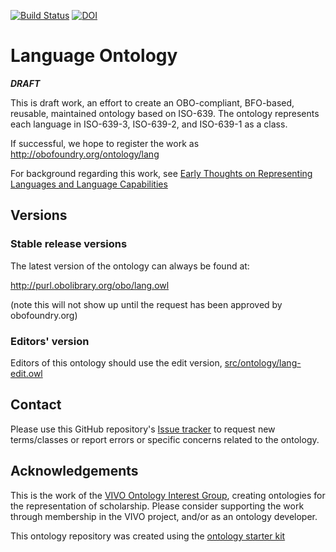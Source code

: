 [![Build Status](https://travis-ci.org/mconlon17/language-ontology.svg?branch=master)](https://travis-ci.org/mconlon17/language-ontology)
[![DOI](https://zenodo.org/badge/13996/mconlon17/language-ontology.svg)](https://zenodo.org/badge/latestdoi/13996/mconlon17/language-ontology)

# Language Ontology

***DRAFT***

This is draft work, an effort to create an OBO-compliant, BFO-based, reusable, maintained ontology based on
ISO-639.  The ontology represents each language in ISO-639-3, ISO-639-2, and ISO-639-1 as a class.

If successful, we hope to register the work as http://obofoundry.org/ontology/lang

For background regarding this work, see [Early Thoughts on Representing Languages and Language Capabilities](http://bit.ly/2RPYrY4)

## Versions

### Stable release versions

The latest version of the ontology can always be found at:

http://purl.obolibrary.org/obo/lang.owl

(note this will not show up until the request has been approved by obofoundry.org)

### Editors' version

Editors of this ontology should use the edit version, [src/ontology/lang-edit.owl](src/ontology/lang-edit.owl)

## Contact

Please use this GitHub repository's [Issue tracker](https://github.com/mconlon17/language-ontology/issues) to request new terms/classes or report errors or specific concerns related to the ontology.

## Acknowledgements

This is the work of the [VIVO Ontology Interest Group](https://wiki.lyrasis.org/display/VIVO/Ontology+Interest+Group), creating ontologies for the representation of scholarship.
Please consider supporting the work through membership in the VIVO project, and/or as an ontology developer.

This ontology repository was created using the [ontology starter kit](https://github.com/INCATools/ontology-starter-kit)
